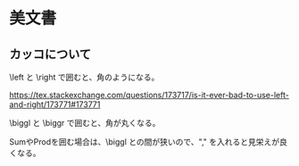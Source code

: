 # 美文書

## カッコについて

\left と \right で囲むと、角のようになる。

https://tex.stackexchange.com/questions/173717/is-it-ever-bad-to-use-left-and-right/173771#173771

\biggl と \biggr で囲むと、角が丸くなる。

SumやProdを囲む場合は、\biggl との間が狭いので、"\," を入れると見栄えが良くなる。
